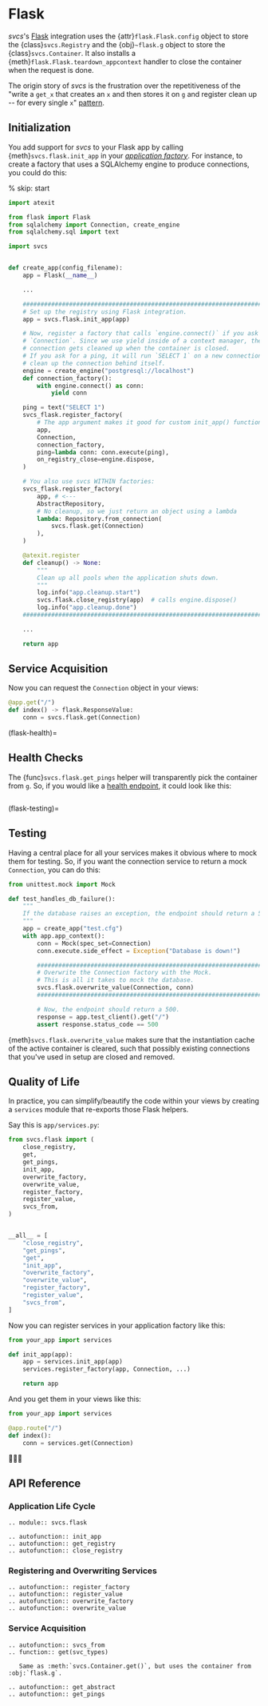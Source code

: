 # Flask

*svcs*'s [Flask](https://flask.palletsprojects.com/en/2.3.x/) integration uses the {attr}`flask.Flask.config` object to store the {class}`svcs.Registry` and the {obj}`~flask.g` object to store the {class}`svcs.Container`.
It also installs a {meth}`flask.Flask.teardown_appcontext` handler to close the container when the request is done.

The origin story of *svcs* is the frustration over the repetitiveness of the "write a `get_x` that creates an `x` and then stores it on `g` and register clean up -- for every single `x`" [pattern](https://flask.palletsprojects.com/en/latest/appcontext/#storing-data).


## Initialization

You add support for *svcs* to your Flask app by calling {meth}`svcs.flask.init_app` in your [*application factory*](inv:flask#patterns/appfactories).
For instance, to create a factory that uses a SQLAlchemy engine to produce connections, you could do this:


% skip: start

```python
import atexit

from flask import Flask
from sqlalchemy import Connection, create_engine
from sqlalchemy.sql import text

import svcs


def create_app(config_filename):
    app = Flask(__name__)

    ...

    ##########################################################################
    # Set up the registry using Flask integration.
    app = svcs.flask.init_app(app)

    # Now, register a factory that calls `engine.connect()` if you ask for a
    # `Connection`. Since we use yield inside of a context manager, the
    # connection gets cleaned up when the container is closed.
    # If you ask for a ping, it will run `SELECT 1` on a new connection and
    # clean up the connection behind itself.
    engine = create_engine("postgresql://localhost")
    def connection_factory():
        with engine.connect() as conn:
            yield conn

    ping = text("SELECT 1")
    svcs_flask.register_factory(
        # The app argument makes it good for custom init_app() functions.
        app,
        Connection,
        connection_factory,
        ping=lambda conn: conn.execute(ping),
        on_registry_close=engine.dispose,
    )

    # You also use svcs WITHIN factories:
    svcs_flask.register_factory(
        app, # <---
        AbstractRepository,
        # No cleanup, so we just return an object using a lambda
        lambda: Repository.from_connection(
            svcs.flask.get(Connection)
        ),
    )

    @atexit.register
    def cleanup() -> None:
        """
        Clean up all pools when the application shuts down.
        """
        log.info("app.cleanup.start")
        svcs.flask.close_registry(app)  # calls engine.dispose()
        log.info("app.cleanup.done")
    ##########################################################################

    ...

    return app
```


## Service Acquisition

Now you can request the `Connection` object in your views:

```python
@app.get("/")
def index() -> flask.ResponseValue:
    conn = svcs.flask.get(Connection)
```

(flask-health)=

## Health Checks

The {func}`svcs.flask.get_pings` helper will transparently pick the container from `g`.
So, if you would like a [health endpoint](https://kubernetes.io/docs/reference/using-api/health-checks/), it could look like this:

```{literalinclude} ../examples/flask/health_check.py
```

(flask-testing)=

## Testing

Having a central place for all your services makes it obvious where to mock them for testing.
So, if you want the connection service to return a mock `Connection`, you can do this:

```python
from unittest.mock import Mock

def test_handles_db_failure():
    """
    If the database raises an exception, the endpoint should return a 500.
    """
    app = create_app("test.cfg")
    with app.app_context():
        conn = Mock(spec_set=Connection)
        conn.execute.side_effect = Exception("Database is down!")

        ######################################################################
        # Overwrite the Connection factory with the Mock.
        # This is all it takes to mock the database.
        svcs.flask.overwrite_value(Connection, conn)
        ######################################################################

        # Now, the endpoint should return a 500.
        response = app.test_client().get("/")
        assert response.status_code == 500
```

{meth}`svcs.flask.overwrite_value`  makes sure that the instantiation cache of the active container is cleared, such that possibly existing connections that you've used in setup are closed and removed.


## Quality of Life

In practice, you can simplify/beautify the code within your views by creating a `services` module that re-exports those Flask helpers.

Say this is `app/services.py`:

```python
from svcs.flask import (
    close_registry,
    get,
    get_pings,
    init_app,
    overwrite_factory,
    overwrite_value,
    register_factory,
    register_value,
    svcs_from,
)


__all__ = [
    "close_registry",
    "get_pings",
    "get",
    "init_app",
    "overwrite_factory",
    "overwrite_value",
    "register_factory",
    "register_value",
    "svcs_from",
]
```

Now you can register services in your application factory like this:

```python
from your_app import services

def init_app(app):
    app = services.init_app(app)
    services.register_factory(app, Connection, ...)

    return app
```

And you get them in your views like this:

```python
from your_app import services

@app.route("/")
def index():
    conn = services.get(Connection)
```

🧑‍🍳💋


## API Reference

### Application Life Cycle

```{eval-rst}
.. module:: svcs.flask

.. autofunction:: init_app
.. autofunction:: get_registry
.. autofunction:: close_registry
```


### Registering and Overwriting Services

```{eval-rst}
.. autofunction:: register_factory
.. autofunction:: register_value
.. autofunction:: overwrite_factory
.. autofunction:: overwrite_value
```


### Service Acquisition

```{eval-rst}
.. autofunction:: svcs_from
.. function:: get(svc_types)

   Same as :meth:`svcs.Container.get()`, but uses the container from :obj:`flask.g`.

.. autofunction:: get_abstract
.. autofunction:: get_pings
```
